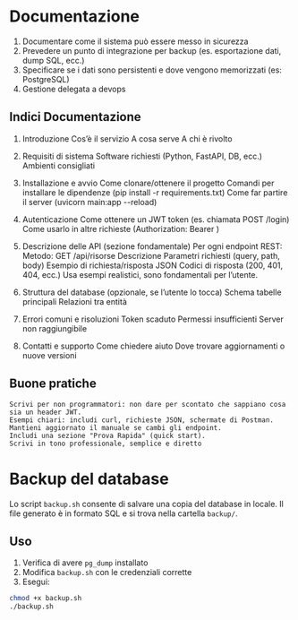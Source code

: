 # Documentazione
1. Documentare come il sistema può essere messo in sicurezza
2. Prevedere un punto di integrazione per backup (es. esportazione dati, dump SQL, ecc.)
3. Specificare se i dati sono persistenti e dove vengono memorizzati (es: PostgreSQL)
4. Gestione delegata a devops

## Indici Documentazione
1. Introduzione
    Cos’è il servizio
    A cosa serve
    A chi è rivolto

2. Requisiti di sistema
    Software richiesti (Python, FastAPI, DB, ecc.)
    Ambienti consigliati

3. Installazione e avvio
    Come clonare/ottenere il progetto
    Comandi per installare le dipendenze (pip install -r requirements.txt)
    Come far partire il server (uvicorn main:app --reload)

4. Autenticazione
    Come ottenere un JWT token (es. chiamata POST /login)
    Come usarlo in altre richieste (Authorization: Bearer <token>)

5. Descrizione delle API (sezione fondamentale)
    Per ogni endpoint REST:
        Metodo: GET /api/risorse
        Descrizione
        Parametri richiesti (query, path, body)
        Esempio di richiesta/risposta JSON
        Codici di risposta (200, 401, 404, ecc.)
        Usa esempi realistici, sono fondamentali per l’utente.

6. Struttura del database (opzionale, se l’utente lo tocca)
    Schema tabelle principali
    Relazioni tra entità

7. Errori comuni e risoluzioni
    Token scaduto
    Permessi insufficienti
    Server non raggiungibile

8. Contatti e supporto
    Come chiedere aiuto
    Dove trovare aggiornamenti o nuove versioni

## Buone pratiche
    Scrivi per non programmatori: non dare per scontato che sappiano cosa sia un header JWT.
    Esempi chiari: includi curl, richieste JSON, schermate di Postman.
    Mantieni aggiornato il manuale se cambi gli endpoint.
    Includi una sezione "Prova Rapida" (quick start).
    Scrivi in tono professionale, semplice e diretto

# Backup del database

Lo script `backup.sh` consente di salvare una copia del database in locale. Il file generato è in formato SQL e si trova nella cartella `backup/`.

## Uso
1. Verifica di avere `pg_dump` installato
2. Modifica `backup.sh` con le credenziali corrette
3. Esegui:
```bash
chmod +x backup.sh
./backup.sh
